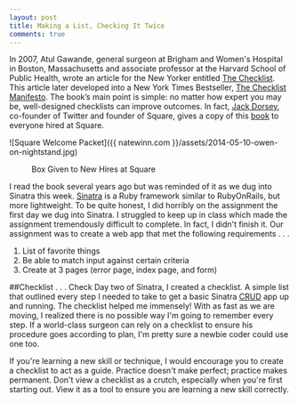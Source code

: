 ```yaml
---
layout: post
title: Making a List, Checking It Twice
comments: true
---
```


In 2007, Atul Gawande, general surgeon at Brigham and Women's Hospital in Boston, Massachusetts and associate professor at the Harvard School of Public Health, wrote an article for the New Yorker entitled [The Checklist](http://www.newyorker.com/reporting/2007/12/10/071210fa_fact_gawande?currentPage=all). This article later developed into a New York Times Bestseller, [The Checklist Manifesto](http://www.amazon.com/The-Checklist-Manifesto-Things-Right/dp/0312430000). The book’s main point is simple: no matter how expert you may be, well-designed checklists can improve outcomes. In fact, [Jack Dorsey](https://twitter.com/jack), co-founder of Twitter and founder of Square, gives a copy of this [book](http://www.sfgate.com/technology/businessinsider/article/Jack-Dorsey-Gives-Everyone-He-Hires-The-Same-Red-3909392.php) to everyone hired at Square.

<img>![Square Welcome Packet]({{ natewinn.com }}/assets/2014-05-10-owen-on-nightstand.jpg)</img>
<figure><figcaption>Box Given to New Hires at Square</figcaption></figure>

I read the book several years ago but was reminded of it as we dug into Sinatra this week. [Sinatra](http://www.sinatrarb.com/) is a Ruby framework similar to RubyOnRails, but more lightweight. To be quite honest, I did horribly on the assignment the first day we dug into Sinatra. I struggled to keep up in class which made the assignment tremendously difficult to complete. In fact, I didn't finish it. Our assignment was to create a web app that met the following requirements . . .

1. List of favorite things
2. Be able to match input against certain criteria 
3. Create at 3 pages (error page, index page, and form)

##Checklist . . . Check
Day two of Sinatra, I created a checklist. A simple list that outlined every step I needed to take to get a basic Sinatra [CRUD](http://en.wikipedia.org/wiki/Create,_read,_update_and_delete) app up and running. The checklist helped me immensely! With as fast as we are moving, I realized there is no possible way I'm going to remember every step. If a world-class surgeon can rely on a checklist to ensure his procedure goes according to plan, I'm pretty sure a newbie coder could use one too. 

If you're learning a new skill or technique, I would encourage you to create a checklist to act as a guide. Practice doesn't make perfect; practice makes permanent. Don't view a checklist as a crutch, especially when you're first starting out. View it as a tool to ensure you are learning a new skill correctly.
